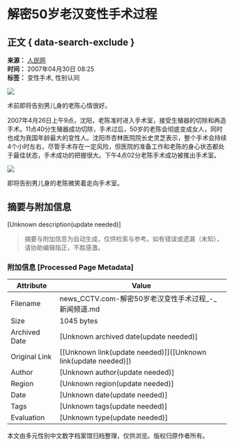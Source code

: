 # 解密50岁老汉变性手术过程

## 正文 { data-search-exclude }


**来源：** [人民网](http://www.peopledaily.com.cn/)  
**时间：** 2007年04月30日 08:25  
**标签：** 变性手术, 性别认同

![](http://news.cctv.com/20070430/images/1177892981883_1177892981883_r.jpg)

术前即将告别男儿身的老陈心情很好。

2007年4月26日上午9点，沈阳，老陈准时进入手术室，接受生殖器的切除和再造手术。11点40分生殖器成功切除，手术过后，50岁的老陈会彻底变成女人，同时也成为我国年龄最大的变性人。沈阳市杏林医院院长史灵芝表示，整个手术会持续4个小时左右，尽管手术存在一定风险，但医院的准备工作和老陈的身心状态都处于最佳状态，手术成功的把握很大。下午4点02分老陈手术成功被推出手术室。

![](http://news.cctv.com/20070430/images/1177892997731_1177892997731_r.jpg)

即将告别男儿身的老陈微笑着走向手术室。
<!-- tcd_original_link http://news.cctv.com/society/20070430/100338.shtml -->


## 摘要与附加信息

<!-- tcd_abstract -->
[Unknown description(update needed)]
<!-- tcd_abstract_end -->

> 摘要与附加信息为自动生成，仅供检索与参考。如有错误或遗漏（未知），请协助编辑指正，不胜感激。

### 附加信息 [Processed Page Metadata]

| Attribute       | Value                                  |
|-----------------|----------------------------------------|
| Filename        | news_CCTV.com-解密50岁老汉变性手术过程_-_新闻频道.md                             |
| Size            | 1045 bytes                           |
| Archived Date   | [Unknown archived date(update needed)]                             |
| Original Link   | [[Unknown link(update needed)]]([Unknown link(update needed)])                       |
| Author          | [Unknown author(update needed)]                               |
| Region          | [Unknown region(update needed)]                               |
| Date            | [Unknown date(update needed)]                                 |
| Tags            | [Unknown tags(update needed)]                                 |
| Evaluation            | [Unknown type(update needed)]                                 |
<!-- tcd_table_end -->

本文由多元性别中文数字档案馆归档整理，仅供浏览。版权归原作者所有。
